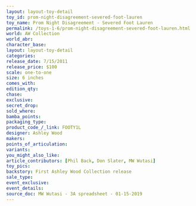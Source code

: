 ```yaml
---
layout: layout-toy-detail 
toy_id: prom-night-disagreement-severed-foot-lauren
toy_name: Prom Night Disagreement - Severed Foot Lauren
permalink: /toys-1-6/prom-night-disagreement-severed-foot-lauren.html
world: AW Collection
world_abr: 
character_base: 
layout: layout-toy-detail
categories: 
release_date: 7/15/2011
release_price: $100 
scale: one-to-one
size: 6 inches
comes_with: 
edition_qty: 
chase: 
exclusive: 
secret_drop: 
sold_where: 
bamba_points: 
packaging_type: 
product_code_/_link: FOOTY1L
designer: Ashley Wood
makers: 
points_of_articulation: 
variants: 
you_might_also_like: 
article_contributors: [Phil Back, Don Slater, MW Wutasi]
toy_pics: 
backstory: First Ashley Wood Collection release
sale_type: 
event_exclusive: 
event_details: 
source_doc: MW Wutasi - 3A spreadsheet - 01-15-2019
---
```

